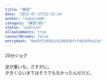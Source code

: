```yaml
---
title: "練習"
date: '2015-07-27T22:52:14'
author: "subaru44k"
category: "練習(弱)"
status: "publish"
allowComments: true
convertBreaks: false
entryHash: "8ed3f539562c6186930fcf4b2dfba13a"
---
```

20分ジョグ<br>
<br>
足が重いな。さすがに。<br>
夕方くらいまではそうでもなかったんだけど。
